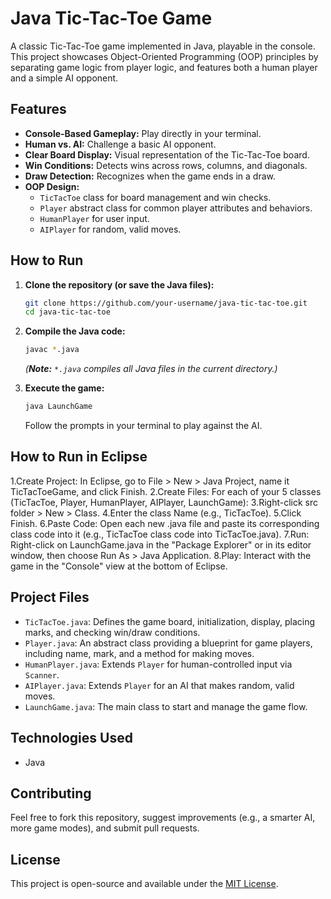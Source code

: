 # Java Tic-Tac-Toe Game

A classic Tic-Tac-Toe game implemented in Java, playable in the console. This project showcases Object-Oriented Programming (OOP) principles by separating game logic from player logic, and features both a human player and a simple AI opponent.

## Features

*   **Console-Based Gameplay:** Play directly in your terminal.
*   **Human vs. AI:** Challenge a basic AI opponent.
*   **Clear Board Display:** Visual representation of the Tic-Tac-Toe board.
*   **Win Conditions:** Detects wins across rows, columns, and diagonals.
*   **Draw Detection:** Recognizes when the game ends in a draw.
*   **OOP Design:**
    *   `TicTacToe` class for board management and win checks.
    *   `Player` abstract class for common player attributes and behaviors.
    *   `HumanPlayer` for user input.
    *   `AIPlayer` for random, valid moves.

## How to Run

1.  **Clone the repository (or save the Java files):**
    ```bash
    git clone https://github.com/your-username/java-tic-tac-toe.git
    cd java-tic-tac-toe
    ```
2.  **Compile the Java code:**
    ```bash
    javac *.java
    ```
    *(**Note:** `*.java` compiles all Java files in the current directory.)*

3.  **Execute the game:**
    ```bash
    java LaunchGame
    ```
    Follow the prompts in your terminal to play against the AI.

## How to Run in Eclipse
1.Create Project: In Eclipse, go to File > New > Java Project, name it TicTacToeGame, and click Finish.
2.Create Files: For each of your 5 classes (TicTacToe, Player, HumanPlayer, AIPlayer, LaunchGame):
3.Right-click src folder > New > Class.
4.Enter the class Name (e.g., TicTacToe).
5.Click Finish.
6.Paste Code: Open each new .java file and paste its corresponding class code into it (e.g., TicTacToe class code into TicTacToe.java).
7.Run: Right-click on LaunchGame.java in the "Package Explorer" or in its editor window, then choose Run As > Java Application.
8.Play: Interact with the game in the "Console" view at the bottom of Eclipse.

## Project Files

*   `TicTacToe.java`: Defines the game board, initialization, display, placing marks, and checking win/draw conditions.
*   `Player.java`: An abstract class providing a blueprint for game players, including name, mark, and a method for making moves.
*   `HumanPlayer.java`: Extends `Player` for human-controlled input via `Scanner`.
*   `AIPlayer.java`: Extends `Player` for an AI that makes random, valid moves.
*   `LaunchGame.java`: The main class to start and manage the game flow.

## Technologies Used

*   Java

## Contributing

Feel free to fork this repository, suggest improvements (e.g., a smarter AI, more game modes), and submit pull requests.

## License

This project is open-source and available under the [MIT License](LICENSE).
